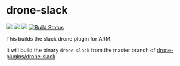 # drone-slack
[![](https://images.microbadger.com/badges/image/armswarmdrone/slack.svg)](https://microbadger.com/images/armswarmdrone/slack "Get your own image badge on microbadger.com") [![](https://images.microbadger.com/badges/version/armswarmdrone/slack.svg)](https://microbadger.com/images/armswarmdrone/slack "Get your own version badge on microbadger.com") [![](https://images.microbadger.com/badges/commit/armswarmdrone/slack.svg)](https://microbadger.com/images/armswarmdrone/slack "Get your own commit badge on microbadger.com") [![Build Status](https://drone.veiled.land/api/badges/armswarmdrone/slack/status.svg)](https://drone.veiled.land/armswarmdrone/slack)

This builds the slack drone plugin for ARM.

It will build the binary `drone-slack` from the master branch of [drone-plugins/drone-slack](https://github.com/drone-plugins/drone-slack)
